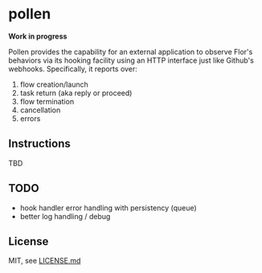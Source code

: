 # pollen

**Work in progress**

Pollen provides the capability for an external application to observe Flor's behaviors via its hooking facility using an HTTP interface just like Github's webhooks. Specifically, it reports over:

1. flow creation/launch
2. task return (aka reply or proceed)
3. flow termination
4. cancellation
5. errors

## Instructions
TBD

## TODO
- hook handler error handling with persistency (queue)
- better log handling / debug

## License
MIT, see [LICENSE.md](LICENSE.md)
